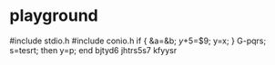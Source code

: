 # playground
#include stdio.h
#include conio.h
if {
&a=&b;
$y+$5=$9;
y=x;
}
G-pqrs;
s=tesrt;
then
y=p;
end
bjtyd6
jhtrs5s7
kfyysr
